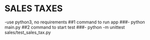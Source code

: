 # SALES TAXES
-use python3, no requirements
##1 command to run app 
###- python main.py
##2 command to start test
###- python -m unittest sales/test_sales_tax.py
